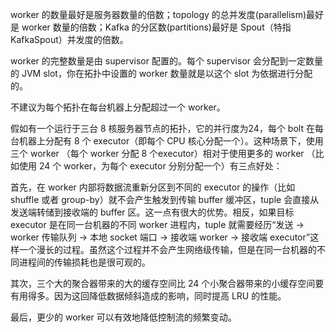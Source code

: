 
worker 的数量最好是服务器数量的倍数；topology 的总并发度(parallelism)最好是 worker 数量的倍数；Kafka 的分区数(partitions)最好是 Spout（特指 KafkaSpout）并发度的倍数。

worker 的完整数量是由 supervisor 配置的。每个 supervisor 会分配到一定数量的 JVM slot，你在拓扑中设置的 worker 数量就是以这个 slot 为依据进行分配的。

不建议为每个拓扑在每台机器上分配超过一个 worker。

假如有一个运行于三台 8 核服务器节点的拓扑，它的并行度为24，每个 bolt 在每台机器上分配有 8 个 executor（即每个 CPU 核心分配一个）。这种场景下，使用三个 worker （每个 worker 分配 8 个executor）相对于使用更多的 worker （比如使用 24 个 worker，为每个 executor 分别分配一个）有三点好处：

首先，在 worker 内部将数据流重新分区到不同的 executor 的操作（比如 shuffle 或者 group-by）就不会产生触发到传输 buffer 缓冲区，tuple 会直接从发送端转储到接收端的 buffer 区。这一点有很大的优势。相反，如果目标 executor 是在同一台机器的不同 worker 进程内，tuple 就需要经历“发送 -> worker 传输队列 -> 本地 socket 端口 -> 接收端 worker -> 接收端 executor”这样一个漫长的过程。虽然这个过程并不会产生网络级传输，但是在同一台机器的不同进程间的传输损耗也是很可观的。

其次，三个大的聚合器带来的大的缓存空间比 24 个小聚合器带来的小缓存空间要有用得多。因为这回降低数据倾斜造成的影响，同时提高 LRU 的性能。

最后，更少的 worker 可以有效地降低控制流的频繁变动。
